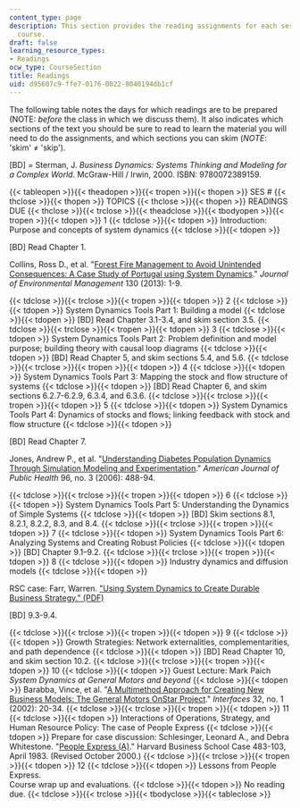 ```yaml
---
content_type: page
description: This section provides the reading assignments for each session of the
  course.
draft: false
learning_resource_types:
- Readings
ocw_type: CourseSection
title: Readings
uid: d95607c9-ffe7-0176-0022-8040194db1cf
---
```

The following table notes the days for which readings are to be prepared (NOTE: _before_ the class in which we discuss them). It also indicates which sections of the text you should be sure to read to learn the material you will need to do the assignments, and which sections you can skim (_NOTE_: 'skim' ≠ 'skip').

\[BD\] = Sterman, J. _Business Dynamics: Systems Thinking and Modeling for a Complex World_. McGraw-Hill / Irwin, 2000. ISBN: 9780072389159.

{{< tableopen >}}{{< theadopen >}}{{< tropen >}}{{< thopen >}}
SES #
{{< thclose >}}{{< thopen >}}
TOPICS
{{< thclose >}}{{< thopen >}}
READINGS DUE
{{< thclose >}}{{< trclose >}}{{< theadclose >}}{{< tbodyopen >}}{{< tropen >}}{{< tdopen >}}
1
{{< tdclose >}}{{< tdopen >}}
Introduction: Purpose and concepts of system dynamics
{{< tdclose >}}{{< tdopen >}}

\[BD\] Read Chapter 1.

Collins, Ross D., et al. "[Forest Fire Management to Avoid Unintended Consequences: A Case Study of Portugal using System Dynamics](http://dx.doi.org/10.1016/j.jenvman.2013.08.033)." _Journal of Environmental Management_ 130 (2013): 1-9.

{{< tdclose >}}{{< trclose >}}{{< tropen >}}{{< tdopen >}}
2
{{< tdclose >}}{{< tdopen >}}
System Dynamics Tools Part 1: Building a model
{{< tdclose >}}{{< tdopen >}}
\[BD\] Read Chapter 3.1-3.4, and skim section 3.5.
{{< tdclose >}}{{< trclose >}}{{< tropen >}}{{< tdopen >}}
3
{{< tdclose >}}{{< tdopen >}}
System Dynamics Tools Part 2: Problem definition and model purpose; building theory with causal loop diagrams
{{< tdclose >}}{{< tdopen >}}
\[BD\] Read Chapter 5, and skim sections 5.4, and 5.6.
{{< tdclose >}}{{< trclose >}}{{< tropen >}}{{< tdopen >}}
4
{{< tdclose >}}{{< tdopen >}}
System Dynamics Tools Part 3: Mapping the stock and flow structure of systems
{{< tdclose >}}{{< tdopen >}}
\[BD\] Read Chapter 6, and skim sections 6.2.7-6.2.9, 6.3.4, and 6.3.6.
{{< tdclose >}}{{< trclose >}}{{< tropen >}}{{< tdopen >}}
5
{{< tdclose >}}{{< tdopen >}}
System Dynamics Tools Part 4: Dynamics of stocks and flows; linking feedback with stock and flow structure
{{< tdclose >}}{{< tdopen >}}

\[BD\] Read Chapter 7.

Jones, Andrew P., et al. "[Understanding Diabetes Population Dynamics Through Simulation Modeling and Experimentation](http://www.ncbi.nlm.nih.gov/pmc/articles/PMC1470507/)." _American Journal of Public Health_ 96, no. 3 (2006): 488-94.

{{< tdclose >}}{{< trclose >}}{{< tropen >}}{{< tdopen >}}
6
{{< tdclose >}}{{< tdopen >}}
System Dynamics Tools Part 5: Understanding the Dynamics of Simple Systems
{{< tdclose >}}{{< tdopen >}}
\[BD\] Skim sections 8.1, 8.2.1, 8.2.2, 8.3, and 8.4.
{{< tdclose >}}{{< trclose >}}{{< tropen >}}{{< tdopen >}}
7
{{< tdclose >}}{{< tdopen >}}
System Dynamics Tools Part 6: Analyzing Systems and Creating Robust Policies
{{< tdclose >}}{{< tdopen >}}
\[BD\] Chapter 9.1–9.2.
{{< tdclose >}}{{< trclose >}}{{< tropen >}}{{< tdopen >}}
8
{{< tdclose >}}{{< tdopen >}}
Industry dynamics and diffusion models
{{< tdclose >}}{{< tdopen >}}

RSC case: Farr, Warren. ["Using System Dynamics to Create Durable Business Strategy." (PDF)](https://proceedings.systemdynamics.org/2012/proceed/papers/P1175.pdf)

\[BD\] 9.3-9.4.

{{< tdclose >}}{{< trclose >}}{{< tropen >}}{{< tdopen >}}
9
{{< tdclose >}}{{< tdopen >}}
Growth Strategies: Network externalities, complementarities, and path dependence
{{< tdclose >}}{{< tdopen >}}
\[BD\] Read Chapter 10, and skim section 10.2.
{{< tdclose >}}{{< trclose >}}{{< tropen >}}{{< tdopen >}}
10
{{< tdclose >}}{{< tdopen >}}
Guest Lecture: Mark Paich _System Dynamics at General Motors and beyond_
{{< tdclose >}}{{< tdopen >}}
Barabba, Vince, et al. "[A Multimethod Approach for Creating New Business Models: The General Motors OnStar Project](http://dx.doi.org/10.1287/inte.32.1.20.18)." _Interfaces_ 32, no. 1 (2002): 20-34.
{{< tdclose >}}{{< trclose >}}{{< tropen >}}{{< tdopen >}}
11
{{< tdclose >}}{{< tdopen >}}
Interactions of Operations, Strategy, and Human Resource Policy: The case of People Express
{{< tdclose >}}{{< tdopen >}}
Prepare for case discussion: Schlesinger, Leonard A., and Debra Whitestone. "[People Express (A)](http://www.hbs.edu/faculty/Pages/item.aspx?num=15115)." Harvard Business School Case 483-103, April 1983. (Revised October 2000.)
{{< tdclose >}}{{< trclose >}}{{< tropen >}}{{< tdopen >}}
12
{{< tdclose >}}{{< tdopen >}}
Lessons from People Express.   
Course wrap up and evaluations.
{{< tdclose >}}{{< tdopen >}}
No reading due.
{{< tdclose >}}{{< trclose >}}{{< tbodyclose >}}{{< tableclose >}}